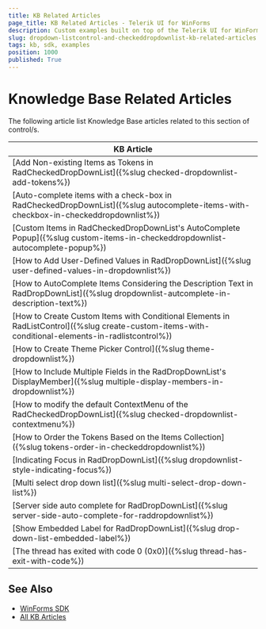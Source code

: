 ```yaml
---
title: KB Related Articles
page_title: KB Related Articles - Telerik UI for WinForms
description: Custom examples built on top of the Telerik UI for WinForms control.
slug: dropdown-listcontrol-and-checkeddropdownlist-kb-related-articles
tags: kb, sdk, examples
position: 1000
published: True
---
```


# Knowledge Base Related Articles

The following article list Knowledge Base articles related to this section of control/s.
<!--KB Articles Table-->

|KB Article|
|----|
|[Add Non-existing Items as Tokens in RadCheckedDropDownList]({%slug checked-dropdownlist-add-tokens%})|
|[Auto-complete items with a check-box in RadCheckedDropDownList]({%slug autocomplete-items-with-checkbox-in-checkeddropdownlist%})|
|[Custom Items in RadCheckedDropDownList's AutoComplete Popup]({%slug custom-items-in-checkeddropdownlist-autocomplete-popup%})|
|[How to Add User-Defined Values in RadDropDownList]({%slug user-defined-values-in-dropdownlist%})|
|[How to AutoComplete Items Considering the Description Text in RadDropDownList]({%slug dropdownlist-autcomplete-in-description-text%})|
|[How to Create Custom Items with Conditional Elements in RadListControl]({%slug create-custom-items-with-conditional-elements-in-radlistcontrol%})|
|[How to Create Theme Picker Control]({%slug theme-dropdownlist%})|
|[How to Include Multiple Fields in the RadDropDownList's DisplayMember]({%slug multiple-display-members-in-dropdownlist%})|
|[How to modify the default ContextMenu of the RadCheckedDropDownList]({%slug checked-dropdownlist-contextmenu%})|
|[How to Order the Tokens Based on the Items Collection]({%slug tokens-order-in-checkeddropdownlist%})|
|[Indicating Focus in RadDropDownList]({%slug dropdownlist-style-indicating-focus%})|
|[Multi select drop down list]({%slug multi-select-drop-down-list%})|
|[Server side auto complete for RadDropDownList]({%slug server-side-auto-complete-for-raddropdownlist%})|
|[Show Embedded Label for RadDropDownList]({%slug drop-down-list-embedded-label%})|
|[The thread has exited with code 0 (0x0)]({%slug thread-has-exit-with-code%})|

## See Also

* [WinForms SDK](https://github.com/telerik/winforms-sdk)
* [All KB Articles](https://docs.telerik.com/devtools/winforms/knowledge-base)
